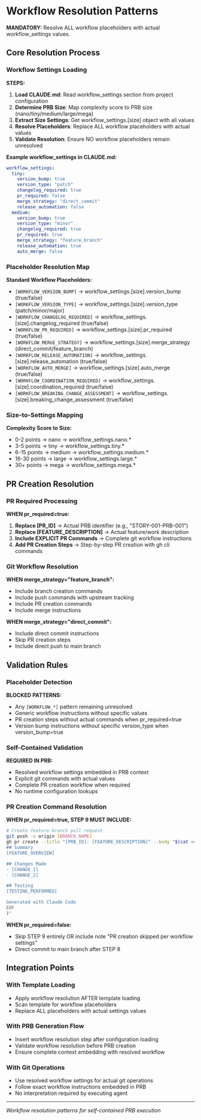 # Workflow Resolution Patterns

**MANDATORY:** Resolve ALL workflow placeholders with actual workflow_settings values.

## Core Resolution Process

### Workflow Settings Loading
**STEPS:**
1. **Load CLAUDE.md**: Read workflow_settings section from project configuration
2. **Determine PRB Size**: Map complexity score to PRB size (nano/tiny/medium/large/mega)
3. **Extract Size Settings**: Get workflow_settings.[size] object with all values
4. **Resolve Placeholders**: Replace ALL workflow placeholders with actual values
5. **Validate Resolution**: Ensure NO workflow placeholders remain unresolved

**Example workflow_settings in CLAUDE.md:**
```yaml
workflow_settings:
  tiny:
    version_bump: true
    version_type: "patch"
    changelog_required: true
    pr_required: false
    merge_strategy: "direct_commit"
    release_automation: false
  medium:
    version_bump: true
    version_type: "minor"
    changelog_required: true
    pr_required: true
    merge_strategy: "feature_branch"
    release_automation: true
    auto_merge: false
```

### Placeholder Resolution Map

**Standard Workflow Placeholders:**
- `[WORKFLOW_VERSION_BUMP]` → workflow_settings.[size].version_bump (true/false)
- `[WORKFLOW_VERSION_TYPE]` → workflow_settings.[size].version_type (patch/minor/major)
- `[WORKFLOW_CHANGELOG_REQUIRED]` → workflow_settings.[size].changelog_required (true/false)
- `[WORKFLOW_PR_REQUIRED]` → workflow_settings.[size].pr_required (true/false)
- `[WORKFLOW_MERGE_STRATEGY]` → workflow_settings.[size].merge_strategy (direct_commit/feature_branch)
- `[WORKFLOW_RELEASE_AUTOMATION]` → workflow_settings.[size].release_automation (true/false)
- `[WORKFLOW_AUTO_MERGE]` → workflow_settings.[size].auto_merge (true/false)
- `[WORKFLOW_COORDINATION_REQUIRED]` → workflow_settings.[size].coordination_required (true/false)
- `[WORKFLOW_BREAKING_CHANGE_ASSESSMENT]` → workflow_settings.[size].breaking_change_assessment (true/false)

### Size-to-Settings Mapping

**Complexity Score to Size:**
- 0-2 points → nano → workflow_settings.nano.*
- 3-5 points → tiny → workflow_settings.tiny.*
- 6-15 points → medium → workflow_settings.medium.*
- 16-30 points → large → workflow_settings.large.*
- 30+ points → mega → workflow_settings.mega.*

## PR Creation Resolution

### PR Required Processing
**WHEN pr_required=true:**
1. **Replace [PR_ID]** → Actual PRB identifier (e.g., "STORY-001-PRB-001")
2. **Replace [FEATURE_DESCRIPTION]** → Actual feature/work description
3. **Include EXPLICIT PR Commands** → Complete git workflow instructions
4. **Add PR Creation Steps** → Step-by-step PR creation with gh cli commands

### Git Workflow Resolution
**WHEN merge_strategy="feature_branch":**
- Include branch creation commands
- Include push commands with upstream tracking
- Include PR creation commands
- Include merge instructions

**WHEN merge_strategy="direct_commit":**
- Include direct commit instructions
- Skip PR creation steps
- Include direct push to main branch

## Validation Rules

### Placeholder Detection
**BLOCKED PATTERNS:**
- Any `[WORKFLOW_*]` pattern remaining unresolved
- Generic workflow instructions without specific values
- PR creation steps without actual commands when pr_required=true
- Version bump instructions without specific version_type when version_bump=true

### Self-Contained Validation
**REQUIRED IN PRB:**
- Resolved workflow settings embedded in PRB context
- Explicit git commands with actual values
- Complete PR creation workflow when required
- No runtime configuration lookups

### PR Creation Command Resolution
**WHEN pr_required=true, STEP 9 MUST INCLUDE:**
```bash
# Create feature branch pull request
git push -u origin [BRANCH_NAME]
gh pr create --title "[PRB_ID]: [FEATURE_DESCRIPTION]" --body "$(cat <<'EOF'
## Summary
[FEATURE_OVERVIEW]

## Changes Made
- [CHANGE_1]
- [CHANGE_2]

## Testing
[TESTING_PERFORMED]

Generated with Claude Code
EOF
)"
```

**WHEN pr_required=false:**
- Skip STEP 9 entirely OR include note "PR creation skipped per workflow settings"
- Direct commit to main branch after STEP 8

## Integration Points

### With Template Loading
- Apply workflow resolution AFTER template loading
- Scan template for workflow placeholders
- Replace ALL placeholders with actual settings values

### With PRB Generation Flow
- Insert workflow resolution step after configuration loading
- Validate workflow resolution before PRB creation
- Ensure complete context embedding with resolved workflow

### With Git Operations
- Use resolved workflow settings for actual git operations
- Follow exact workflow instructions embedded in PRB
- No interpretation required by executing agent

---
*Workflow resolution patterns for self-contained PRB execution*